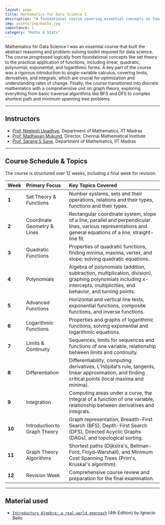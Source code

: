 ```yaml
---
layout: page
title: Mathematics for Data Science I
description: "A foundational course covering essential concepts in functions, single-variable calculus, and graph theory to model real-world scenarios."
img: assets/img/maths.jpg
importance: 1
category: "Maths & Stats"
---
```


Mathematics for Data Science I was an essential course that built the abstract reasoning and problem-solving toolkit required for data science. The course progressed logically from foundational concepts like set theory to the practical application of functions, including linear, quadratic, polynomial, exponential, and logarithmic forms. A key part of the course was a rigorous introduction to single-variable calculus, covering limits, derivatives, and integrals, which are crucial for optimization and understanding rates of change. Finally, the course transitioned into discrete mathematics with a comprehensive unit on graph theory, exploring everything from basic traversal algorithms like BFS and DFS to complex shortest path and minimum spanning tree problems.

---

## Instructors

- [Prof. Neelesh Upadhye](https://math.iitm.ac.in/innerfaculty.php?fname=Neelesh%20Shankar), Department of Mathematics, IIT Madras
- [Prof. Madhavan Mukund](https://www.cmi.ac.in/~madhavan/), Director, Chennai Mathematical Institute
- [Prof. Sarang S Sane](https://home.iitm.ac.in/sarang/), Department of Mathematics, IIT Madras

---

## Course Schedule & Topics

The course is structured over 12 weeks, including a final week for revision.

| Week   | Primary Focus                 | Key Topics Covered                                                                                                                                                             |
| :----- | :---------------------------- | :----------------------------------------------------------------------------------------------------------------------------------------------------------------------------- |
| **1** | Set Theory & Functions        | Number systems, sets and their operations, relations and their types, functions and their types.                                                                         |
| **2** | Coordinate Geometry & Lines   | Rectangular coordinate system, slope of a line, parallel and perpendicular lines, various representations and general equations of a line, straight-line fit.                |
| **3** | Quadratic Functions           | Properties of quadratic functions, finding minima, maxima, vertex, and slope; solving quadratic equations.                                                                  |
| **4** | Polynomials                   | Algebra of polynomials (addition, subtraction, multiplication, division), graphing polynomials including x-intercepts, multiplicities, end behavior, and turning points. |
| **5** | Advanced Functions            | Horizontal and vertical line tests, exponential functions, composite functions, and inverse functions.                                                                   |
| **6** | Logarithmic Functions         | Properties and graphs of logarithmic functions, solving exponential and logarithmic equations.                                                                         |
| **7** | Limits & Continuity           | Sequences, limits for sequences and functions of one variable, relationship between limits and continuity.                                                                 |
| **8** | Differentiation               | Differentiability, computing derivatives, L’Hôpital’s rule, tangents, linear approximation, and finding critical points (local maxima and minima).                     |
| **9** | Integration                   | Computing areas under a curve, the integral of a function of one variable, relationship between derivatives and integrals.                                               |
| **10** | Introduction to Graph Theory  | Graph representation, Breadth-First Search (BFS), Depth-First Search (DFS), Directed Acyclic Graphs (DAGs), and topological sorting.                                     |
| **11** | Graph Theory Algorithms       | Shortest paths (Dijkstra's, Bellman-Ford, Floyd–Warshall), and Minimum Cost Spanning Trees (Prim's, Kruskal's algorithm).                                                  |
| **12** | Revision Week | Comprehensive course review and preparation for the final examination.                                                                                                 |

---

## Material used

- [`Introductory Algebra: a real-world approach`](https://www.amazon.in/Introductory-Algebra-Real-World-Approach/dp/9339204409) (4th Edition) by Ignacio Bello